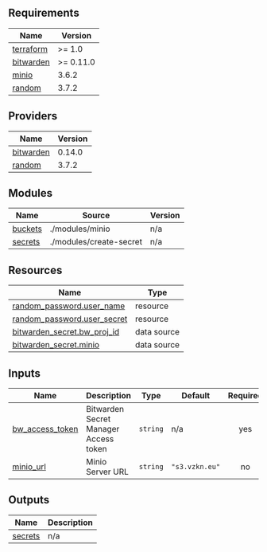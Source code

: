 <!-- BEGIN_TF_DOCS -->
## Requirements

| Name | Version |
|------|---------|
| <a name="requirement_terraform"></a> [terraform](#requirement\_terraform) | >= 1.0 |
| <a name="requirement_bitwarden"></a> [bitwarden](#requirement\_bitwarden) | >= 0.11.0 |
| <a name="requirement_minio"></a> [minio](#requirement\_minio) | 3.6.2 |
| <a name="requirement_random"></a> [random](#requirement\_random) | 3.7.2 |

## Providers

| Name | Version |
|------|---------|
| <a name="provider_bitwarden"></a> [bitwarden](#provider\_bitwarden) | 0.14.0 |
| <a name="provider_random"></a> [random](#provider\_random) | 3.7.2 |

## Modules

| Name | Source | Version |
|------|--------|---------|
| <a name="module_buckets"></a> [buckets](#module\_buckets) | ./modules/minio | n/a |
| <a name="module_secrets"></a> [secrets](#module\_secrets) | ./modules/create-secret | n/a |

## Resources

| Name | Type |
|------|------|
| [random_password.user_name](https://registry.terraform.io/providers/hashicorp/random/3.7.2/docs/resources/password) | resource |
| [random_password.user_secret](https://registry.terraform.io/providers/hashicorp/random/3.7.2/docs/resources/password) | resource |
| [bitwarden_secret.bw_proj_id](https://registry.terraform.io/providers/maxlaverse/bitwarden/latest/docs/data-sources/secret) | data source |
| [bitwarden_secret.minio](https://registry.terraform.io/providers/maxlaverse/bitwarden/latest/docs/data-sources/secret) | data source |

## Inputs

| Name | Description | Type | Default | Required |
|------|-------------|------|---------|:--------:|
| <a name="input_bw_access_token"></a> [bw\_access\_token](#input\_bw\_access\_token) | Bitwarden Secret Manager Access token | `string` | n/a | yes |
| <a name="input_minio_url"></a> [minio\_url](#input\_minio\_url) | Minio Server URL | `string` | `"s3.vzkn.eu"` | no |

## Outputs

| Name | Description |
|------|-------------|
| <a name="output_secrets"></a> [secrets](#output\_secrets) | n/a |
<!-- END_TF_DOCS -->
